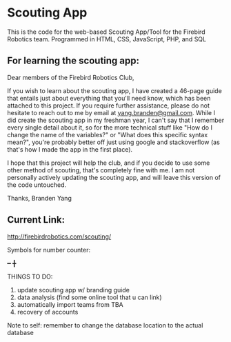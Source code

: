# Scouting App
This is the code for the web-based Scouting App/Tool for the Firebird Robotics team. Programmed in HTML, CSS, JavaScript, PHP, and SQL

## For learning the scouting app:

Dear members of the Firebird Robotics Club,

If you wish to learn about the scouting app, I have created a 46-page guide that entails just about everything that you'll need know, which has been attached to this project. If you require further assistance, please do not hesitate to reach out to me by email at yang.branden@gmail.com. While I did create the scouting app in my freshman year, I can't say that I remember every single detail about it, so for the more technical stuff like "How do I change the name of the variables?" or "What does this specific syntax mean?", you're probably better off just using google and stackoverflow (as that's how I made the app in the first place).

I hope that this project will help the club, and if you decide to use some other method of scouting, that's completely fine with me. I am not personally actively updating the scouting app, and will leave this version of the code untouched. 

Thanks,
Branden Yang

## Current Link:
http://firebirdrobotics.com/scouting/

Symbols for number counter:

━ ╋

THINGS TO DO:
 1) update scouting app w/ branding guide
 2) data analysis (find some online tool that u can link)
 3) automatically import teams from TBA
 4) recovery of accounts

Note to self: remember to change the database location to the actual database
